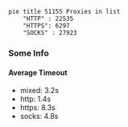 
```mermaid
pie title 51155 Proxies in list
    "HTTP" : 22535
    "HTTPS": 6297
    "SOCKS" : 27923
```

### Some Info
#### Average Timeout

- mixed: 3.2s
- http: 1.4s
- https: 8.3s
- socks: 4.8s